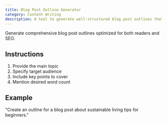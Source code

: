 ```yaml
---
title: Blog Post Outline Generator
category: Content Writing
description: A tool to generate well-structured blog post outlines that balance reader engagement with SEO best practices
---
```


Generate comprehensive blog post outlines optimized for both readers and SEO.

## Instructions
1. Provide the main topic
2. Specify target audience
3. Include key points to cover
4. Mention desired word count

## Example
"Create an outline for a blog post about sustainable living tips for beginners."